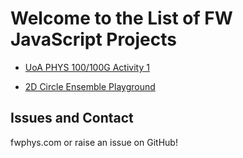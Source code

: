 # Welcome to the List of FW JavaScript Projects

* [UoA PHYS 100/100G Activity 1](Activity1.html)

* [2D Circle Ensemble Playground](BoxGas.html)


## Issues and Contact
fwphys.com or raise an issue on GitHub!
